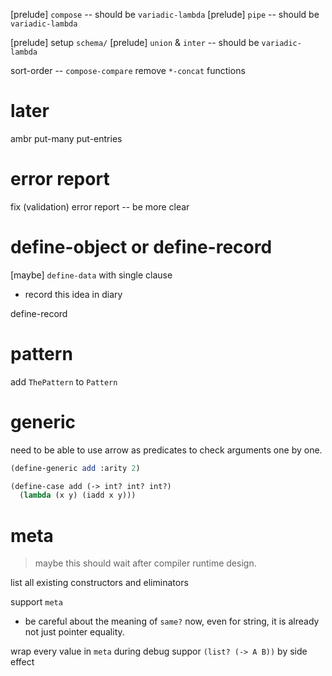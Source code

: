 [prelude] `compose` -- should be `variadic-lambda`
[prelude] `pipe` -- should be `variadic-lambda`

[prelude] setup `schema/`
[prelude] `union` & `inter` -- should be `variadic-lambda`

sort-order -- `compose-compare`
remove `*-concat` functions

# later

ambr put-many put-entries

# error report

fix (validation) error report -- be more clear

# define-object or define-record

[maybe] `define-data` with single clause

- record this idea in diary

define-record

# pattern

add `ThePattern` to `Pattern`

# generic

need to be able to use arrow as predicates to check arguments one by one.

```scheme
(define-generic add :arity 2)

(define-case add (-> int? int? int?)
  (lambda (x y) (iadd x y)))
```

# meta

> maybe this should wait after compiler runtime design.

list all existing constructors and eliminators

support `meta`

- be careful about the meaning of `same?` now,
  even for string, it is already not just pointer equality.

wrap every value in `meta` during debug
suppor `(list? (-> A B))` by side effect
